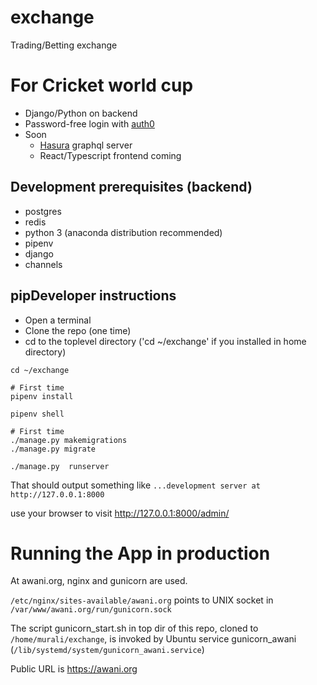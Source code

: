 # exchange
Trading/Betting exchange

For Cricket world cup
=======
- Django/Python on backend
- Password-free login with [auth0](auth0.com)
- Soon
  - [Hasura](https://hasura.io/) graphql server
  - React/Typescript frontend coming

## Development prerequisites (backend)
- postgres
- redis
- python 3 (anaconda distribution recommended)
- pipenv
- django
- channels

## pipDeveloper instructions

- Open a terminal
- Clone the repo (one time) 
- cd to the toplevel directory ('cd ~/exchange' if you installed in home directory)
```
cd ~/exchange

# First time
pipenv install

pipenv shell

# First time
./manage.py makemigrations
./manage.py migrate

./manage.py  runserver
```

That should output something like ```...development server at http://127.0.0.1:8000```

use your browser to visit http://127.0.0.1:8000/admin/


# Running the App in production

At awani.org, nginx and gunicorn are used. 

```/etc/nginx/sites-available/awani.org``` points to UNIX socket in ```/var/www/awani.org/run/gunicorn.sock```

The script gunicorn_start.sh in top dir of this repo, cloned to
```/home/murali/exchange```, is invoked by Ubuntu service gunicorn_awani (```/lib/systemd/system/gunicorn_awani.service```)

Public URL is https://awani.org

